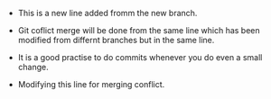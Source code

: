 - This is a new line added fromm the new branch.

- Git coflict merge will be done from the same line which has been modified from differnt branches but in the same line.

- It is a good practise to do commits whenever you do even a small change.

- Modifying this line for merging conflict.
